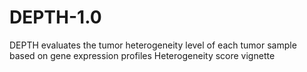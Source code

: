 # DEPTH-1.0
DEPTH evaluates the tumor heterogeneity level of each tumor sample based on gene expression profiles Heterogeneity score vignette 
